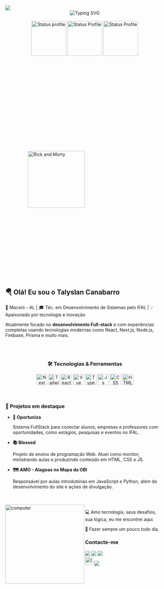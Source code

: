 <img align="center" src="https://capsule-render.vercel.app/api?type=waving&color=0:70A5FD,100:a82da8&height=100&section=header" />

<div align="center">
<img align="center" src="https://readme-typing-svg.demolab.com?font=Fira+Code&weight=900&size=20&duration=1000&pause=1000&color=C3C3C3&background=25FFFD00&center=true&vCenter=true&random=false&width=435&lines=Talys+aqui!+Seja+Bem-Vindo!++%F0%9F%9B%B8+;Desenvolvedor+Front-End+%F0%9F%92%BB" alt="Typing SVG" />
</div>

<br>

<div align="center">
 <img height="110em" src="https://github-readme-stats.vercel.app/api?username=Talyslan&theme=tokyonight&show_icons=true&hide_border=true&count_private=true" alt="Status profile"/>
 <img height="110em" src="https://github-readme-streak-stats.herokuapp.com/?user=Talyslan&theme=tokyonight&hide_border=false" alt="Status Profile"/>
 <img height="110em" src="https://github-readme-stats.vercel.app/api/top-langs/?username=Talyslan&theme=tokyonight&show_icons=true&hide_border=true&layout=compact" alt="Status Profile"/> 
</div>

<br/>

<div>
  <img width="180" align="right" src="https://i.pinimg.com/originals/1a/56/ea/1a56eaaaf78869d7c6e0e620b2b98394.gif" alt="Rick and Morty" style="margin: 50%" /> 
  <div>
   <h2>🪂 Olá! Eu sou o Talyslan Canabarro</h2>
   <p max-width="30%">
     📍 Maceió - AL | 🎓 Téc. em Desenvolvimento de Sistemas pelo IFAL | 💡 Apaixonado por tecnologia e inovação
   </p>
   <p>
     Atualmente focado no <strong>desenvolvimento Full-stack</strong> e com experiências completas usando tecnologias modernas como React, Next.js, Node.js, Firebase, Prisma e muito mais.
   </p>
  </div>

  <br />
  <br />

  <div align="center">
    <h3  style="display: inline_block" align="center">🛠️ Tecnologias & Ferramentas</h3>
    <img align="center" alt="Next JS" height="35" width="35" src="https://assets.vercel.com/image/upload/v1662130559/nextjs/Icon_dark_background.png" />
    <img align="center" alt="Tailwind CSS" height="35" width="35" src="https://user-images.githubusercontent.com/25181517/202896760-337261ed-ee92-4979-84c4-d4b829c7355d.png" />
    <img align="center" alt="React JS" height="35" width="35" src="https://cdn.jsdelivr.net/gh/devicons/devicon/icons/react/react-original.svg" />
    <img align="center" alt="Vue JS" height="35" width="35" src="https://user-images.githubusercontent.com/25181517/117448124-a2da9800-af3e-11eb-85d2-bd1b69b65603.png" />
    <img align="center" alt="Typescript" height="35" width="35" src="https://user-images.githubusercontent.com/25181517/183890598-19a0ac2d-e88a-4005-a8df-1ee36782fde1.png" />
    <img align="center" alt="Js" height="35" width="35"  src="https://cdn.jsdelivr.net/gh/devicons/devicon/icons/javascript/javascript-original.svg">
    <img align="center" alt="CSS" height="35" width="35" src="https://cdn.jsdelivr.net/gh/devicons/devicon/icons/css3/css3-original.svg">
    <img align="center" alt="HTML" height="35" width="35" src="https://cdn.jsdelivr.net/gh/devicons/devicon/icons/html5/html5-original.svg">      
 </div>

  <br />
  <br />

  <div>
   <h3>🚀 Projetos em destaque</h3>
   <ul>
    <li>
     <p><strong>💼 Oportuniza</strong></p>
     <p max-width="50%">
        Sistema FullStack para conectar alunos, empresas e professores com oportunidades, como estágios, pesquisas e eventos no IFAL.
      </p>
    </li>
    <li>
      <p><strong>📚 Blessed</strong></p>
     <p max-width="50%">
       Projeto de ensino de programação Web. Atuei como monitor, ministrando aulas e produzindo conteúdo em HTML, CSS e JS.
     </p>
    </li>
    <li>
       <p><strong>🗺️ AMO - Alagoas no Mapa da OBI</strong></p>
      <p max-width="50%">
        Responsável por aulas introdutórias em JavaScript e Python, além do desenvolvimento do site e ações de divulgação.
      </p>
    </li>
   </ul>
   
  </div>
</div>

<br/>
<br/>

 <img width="250" align="left" src="https://i.pinimg.com/originals/8b/35/fe/8b35fef55fba1a201c9c7a11d3ec3d64.gif" alt="computer" />

<div align="left">
  <p> 💻 Amo tecnologia, seus desafios, sua lógica, eu me encontrei aqui. </p>
  <p>🌙 Fazer sempre um pouco todo dia.</p>
 
 <h3>Contacte-me</h3>
 <a href="https://instagram.com/talys.c" target ="_blank"><img src="https://img.shields.io/badge/-Instagram-%23E4405F?style=for-the-badge&logo=instagram&logoColor=white" target="_blank"></a>
 <a href="https://www.linkedin.com/in/Talyslan" target="_blank"><img src="https://img.shields.io/badge/-LinkedIn-%230077B5?style=for-the-badge&logo=linkedin&logoColor=white" target="_blank"></a> 
 <a href = "mailto:talyslancpc@gmail.com"><img src="https://img.shields.io/badge/-Gmail-%23333?style=for-the-badge&logo=gmail&logoColor=white" target="_blank"></a>
</div>

<img height="25" src="https://img.shields.io/badge/license-MIT-8A2BE2" alt="license MIT"> 

<img align="center" src="https://capsule-render.vercel.app/api?type=waving&color=0:70A5FD,100:a82da8&height=100&section=footer&reversal=true" />
